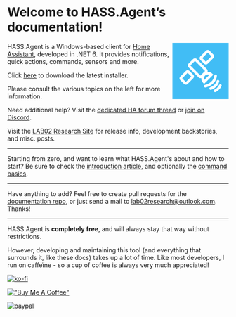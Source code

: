 # Welcome to HASS.Agent’s documentation!

<a href="https://github.com/LAB02-Research/HASS.Agent/">
    <img src="https://raw.githubusercontent.com/LAB02-Research/HASS.Agent/main/images/logo_128.png" alt="HASS.Agent logo" title="HASS.Agent" align="right" height="128" /></a>

HASS.Agent is a Windows-based client for [Home Assistant](https://www.home-assistant.io), developed in .NET 6. It provides notifications, quick actions, commands, sensors and more.

Click [here](https://github.com/LAB02-Research/HASS.Agent/releases/latest/download/HASS.Agent.Installer.exe) to download the latest installer.

Please consult the various topics on the left for more information.

Need additional help? Visit the [dedicated HA forum thread](https://community.home-assistant.io/t/hass-agent-a-new-windows-based-client-to-receive-notifications-perform-quick-actions-and-much-more/369094) or [join on Discord](https://discord.gg/nMvqzwrVBU).

Visit the [LAB02 Research Site](https://lab02-research.org/) for release info, development backstories, and misc. posts.

----

Starting from zero, and want to learn what HASS.Agent's about and how to start? Be sure to check the [introduction article](https://hassagent.readthedocs.io/en/latest/introduction/), and optionally the [command basics](https://hassagent.readthedocs.io/en/latest/commands/command-basics/).

----

Have anything to add? Feel free to create pull requests for the [documentation repo](https://github.com/LAB02-Admin/HASS.Agent-Docs), or just send a mail to lab02research@outlook.com. Thanks!

----

HASS.Agent is **completely free**, and will always stay that way without restrictions. 

However, developing and maintaining this tool (and everything that surrounds it, like these docs) takes up a lot of time. Like most developers, I run on caffeïne - so a cup of coffee is always very much appreciated! 


[![ko-fi](https://ko-fi.com/img/githubbutton_sm.svg)](https://ko-fi.com/lab02research)

[!["Buy Me A Coffee"](https://www.buymeacoffee.com/assets/img/custom_images/orange_img.png)](https://www.buymeacoffee.com/lab02research)

[![paypal](https://www.paypalobjects.com/en_US/i/btn/btn_donate_LG.gif)](https://www.paypal.com/donate/?hosted_button_id=5YL6UP94AQSPC)

